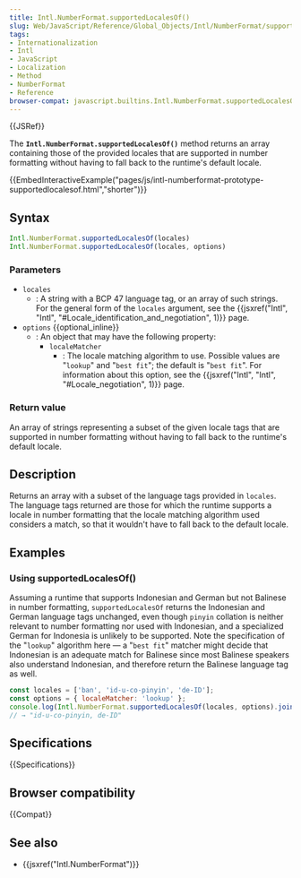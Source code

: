 ```yaml
---
title: Intl.NumberFormat.supportedLocalesOf()
slug: Web/JavaScript/Reference/Global_Objects/Intl/NumberFormat/supportedLocalesOf
tags:
- Internationalization
- Intl
- JavaScript
- Localization
- Method
- NumberFormat
- Reference
browser-compat: javascript.builtins.Intl.NumberFormat.supportedLocalesOf
---
```

{{JSRef}}

The **`Intl.NumberFormat.supportedLocalesOf()`** method returns an array
containing those of the provided locales that are supported in number formatting
without having to fall back to the runtime's default locale.

{{EmbedInteractiveExample("pages/js/intl-numberformat-prototype-supportedlocalesof.html","shorter")}}

<!-- The source for this interactive example is stored in a GitHub repository. If you'd like to contribute to the interactive examples project, please clone https://github.com/mdn/interactive-examples and send us a pull request. -->

## Syntax

```js
Intl.NumberFormat.supportedLocalesOf(locales)
Intl.NumberFormat.supportedLocalesOf(locales, options)
```

### Parameters

*   `locales`
    *   : A string with a BCP 47 language tag, or an array of such strings. For the
        general form of the `locales` argument, see the
        {{jsxref("Intl",
		"Intl", "#Locale_identification_and_negotiation", 1)}}
        page.
*   `options` {{optional_inline}}
    *   : An object that may have the following property:
        *   `localeMatcher`
            *   : The locale matching algorithm to use. Possible values are "`lookup`"
                and "`best fit`"; the default is "`best fit`". For information about
                this option, see the
                {{jsxref("Intl", "Intl", "#Locale_negotiation", 1)}}
                page.

### Return value

An array of strings representing a subset of the given locale tags that are
supported in number formatting without having to fall back to the runtime's
default locale.

## Description

Returns an array with a subset of the language tags provided in `locales`. The
language tags returned are those for which the runtime supports a locale in
number formatting that the locale matching algorithm used considers a match, so
that it wouldn't have to fall back to the default locale.

## Examples

### Using supportedLocalesOf()

Assuming a runtime that supports Indonesian and German but not Balinese in
number formatting, `supportedLocalesOf` returns the Indonesian and German
language tags unchanged, even though `pinyin` collation is neither relevant to
number formatting nor used with Indonesian, and a specialized German for
Indonesia is unlikely to be supported. Note the specification of the "`lookup`"
algorithm here — a "`best fit`" matcher might decide that Indonesian is an
adequate match for Balinese since most Balinese speakers also understand
Indonesian, and therefore return the Balinese language tag as well.

```js
const locales = ['ban', 'id-u-co-pinyin', 'de-ID'];
const options = { localeMatcher: 'lookup' };
console.log(Intl.NumberFormat.supportedLocalesOf(locales, options).join(', '));
// → "id-u-co-pinyin, de-ID"
```

## Specifications

{{Specifications}}

## Browser compatibility

{{Compat}}

## See also

*   {{jsxref("Intl.NumberFormat")}}
